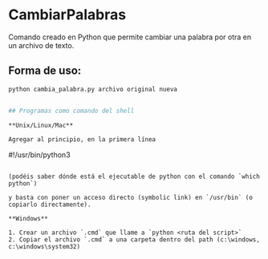 # CambiarPalabras

Comando creado en Python que permite cambiar una palabra por otra en un archivo de texto.

## Forma de uso:

```bash
python cambia_palabra.py archivo original nueva


## Programas como comando del shell

**Unix/Linux/Mac**

Agregar al principio, en la primera línea

```
#!/usr/bin/python3
```

(podéis saber dónde está el ejecutable de python con el comando `which python`)

y basta con poner un acceso directo (symbolic link) en `/usr/bin` (o copiarlo directamente).

**Windows**

1. Crear un archivo `.cmd` que llame a `python <ruta del script>`
2. Copiar el archivo `.cmd` a una carpeta dentro del path (c:\windows, c:\windows\system32)
